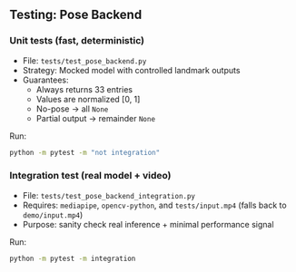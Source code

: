 ## Testing: Pose Backend

### Unit tests (fast, deterministic)
- File: `tests/test_pose_backend.py`
- Strategy: Mocked model with controlled landmark outputs
- Guarantees:
  - Always returns 33 entries
  - Values are normalized [0, 1]
  - No-pose → all `None`
  - Partial output → remainder `None`

Run:
```bash
python -m pytest -m "not integration"
```

### Integration test (real model + video)
- File: `tests/test_pose_backend_integration.py`
- Requires: `mediapipe`, `opencv-python`, and `tests/input.mp4` (falls back to `demo/input.mp4`)
- Purpose: sanity check real inference + minimal performance signal

Run:
```bash
python -m pytest -m integration
```



